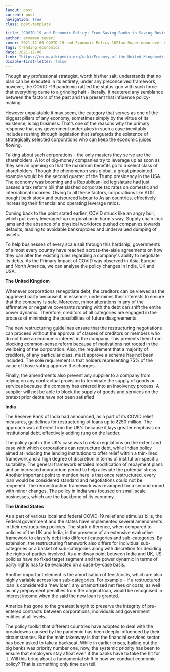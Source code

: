 ```yaml
---
layout: post
current: post
navigation: True
class: post-template

title: "COVID-19 and Economic Policy: From Saving Banks to Saving Businesses"
author: aryaman.tewari
cover: 2021-12-06-COVID-19-and-Economic-Policy-1821px-Super-moon-over-City-of-London-from-Tate-Modern-2018-01-31-4.jpg
tags: trending economics
date: 2021-12-06
link: "https://en.m.wikipedia.org/wiki/Economy_of_the_United_Kingdom#/media/File%3ASuper_moon_over_City_of_London_from_Tate_Modern_2018-01-31_4.jpg"
disable-first-letter: false
---
```

<p>Though any professional strategist, worth his/her salt, understands that no plan can be executed in its entirety, under any preconceived framework, however, the COVID -19 pandemic rattled the status-quo with such force that everything came to a grinding halt - literally. It neutered any semblance between the factors of the past and the present that influence policy-making.</p><p>However unpalatable it may seem, the category that serves as one of the biggest pillars of any economy, sometimes simply by the virtue of its existence, is big business. That’s one of the reasons why the primary response that any government undertakes in such a case inevitably includes rushing through legislation that safeguards the existence of strategically selected corporations who can keep the economic juices flowing.&nbsp;</p><p>Talking about such corporations - the only masters they serve are the shareholders. A lot of big-money companies try to leverage up as soon as they see an opening so that the maximum benefits go to a select class of shareholders. Though the phenomenon was global, a great pinpointed example would be the second quarter of the Trump presidency in the USA. The economy was booming and a Republican-led legislature had just passed a tax reform bill that slashed corporate tax rates on domestic and international incomes. Owing to all these factors, corporations like AT&amp;T bought back stock and outsourced labour to Asian countries, effectively increasing their financial and operating leverage ratios.&nbsp;</p><p>Coming back to the point stated earlier, COVID struck like an angry bull, which put every leveraged-up corporation in harm's way. Supply chain lock jams and the absence of a physical workforce pushed companies towards defaults, leading to avoidable bankruptcies and undervalued dumping of assets.&nbsp;</p><p>To help businesses of every scale sail through this hardship, governments of almost every country have reached across-the-aisle agreements on how they can alter the existing rules regarding a company's ability to negotiate its debts. As the Primary Impact of COVID was observed in Asia, Europe and North America, we can analyse the policy changes in India, UK and USA.</p><p><strong >The United Kingdom</strong></p><p>Whenever corporations renegotiate debt, the creditors can be viewed as the aggrieved party because it, in essence, undermines their interests to ensure that the company is safe. Moreover, minor alterations in any of the affirmative or negative covenants running with the debt can shift the entire power dynamic. Therefore, creditors of all categories are engaged in the process of minimising the possibilities of future disagreements.&nbsp;&nbsp;</p><p>The new restructuring guidelines ensure that the restructuring negotiations can proceed without the approval of classes of creditors or members who do not have an economic interest in the company. This prevents them from blocking common-sense reform because of motivations not rooted in the wellbeing of the corporation. Also, the requirement that a majority of creditors, of any particular class, must approve a scheme has not been included. The sole requirement is that holders representing 75% of the value of those voting approve the changes.</p><p>Finally, the amendments also prevent any supplier to a company from relying on any contractual provision to terminate the supply of goods or services because the company has entered into an insolvency process. A supplier will not be able to block the supply of goods and services on the pretext prior debts have not been satisfied</p><p><strong >India</strong></p><p>The Reserve Bank of India had announced, as a part of its COVID relief measures, guidelines for restructuring of loans up to ₹250 million. The approach was different from the UK's because it lays greater emphasis on institutional debt, effectively adding rung on the ladder.&nbsp;</p><p>The policy goal in the UK's case was to relax regulations on the extent and ease with which corporations can restructure debt, while Indian policy aimed at inducing the lending institutions to offer relief within a thin-lined framework and a high degree of discretion in terms of institution-specific suitability. The general framework entailed modification of repayment plans and an increased moratorium period to help alleviate the potential stress. Another important point to mention here is that once restructured, every loan would be considered standard and negotiations could not be reopened. The reconstruction framework was revamped for a second round with minor changes. The policy in India was focused on small scale businesses, which are the backbone of its economy.&nbsp;</p><p><strong >The United States</strong></p><p>As a part of various local and federal COVID-19 relief and stimulus bills, the Federal government and the states have implemented several amendments in their restructuring policies. The stark difference, when compared to policies of the UK and India, is the presence of an extensive evaluative framework to classify debt into different categories and sub-categories. By extension, the restructuring framework also differs for individual sub-categories or a basket of sub-categories along with discretion for deciding the rights of parties involved. As a midway point between India and UK, US policies have no fixed target segment and the power dynamic in terms of party rights has to be evaluated on a case-by-case basis.&nbsp;</p><p>Another important element is the amortisation of fees/costs, which are also highly variable across loan sub-categories. For example - If a restructured loan is considered a 'new loan', any unamortised net fees or costs, as well as any prepayment penalties from the original loan, would be recognised in interest income when the said the new loan is granted.</p><p>America has gone to the greatest length to preserve the integrity of pre-entered contracts between corporations, individuals and government entities at all levels.&nbsp;</p><p>The policy toolkit that different countries have adopted to deal with the breakdowns caused by the pandemic has been deeply influenced by their circumstances. But the main takeaway is that the financial services sector has been asked to take a backseat. While in earlier crises, bailing out the big banks was priority number one, now, the systemic priority has been to ensure that employers stay afloat even if the banks have to take the hit for it. Will this bring about a fundamental shift in how we conduct economic policy? That is something only time can tell.</p>